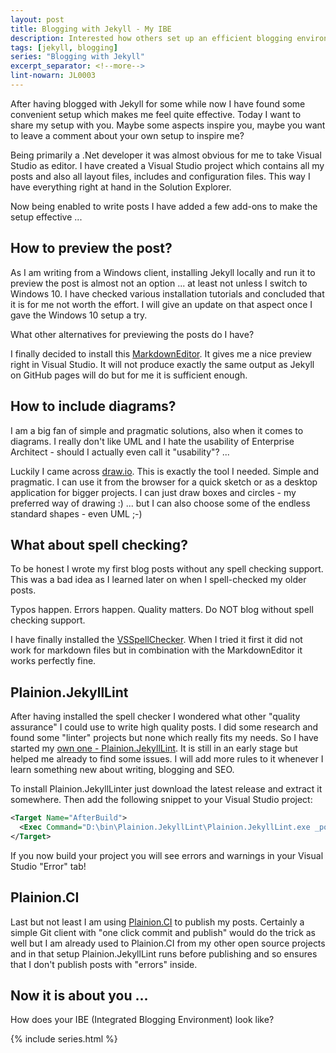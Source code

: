 ```yaml
---
layout: post
title: Blogging with Jekyll - My IBE
description: Interested how others set up an efficient blogging environment with Jekyll? Here is mine!
tags: [jekyll, blogging]
series: "Blogging with Jekyll"
excerpt_separator: <!--more-->
lint-nowarn: JL0003
---
```


After having blogged with Jekyll for some while now I have found some convenient setup which makes me feel quite effective.
Today I want to share my setup with you. Maybe some aspects inspire you, maybe you want to leave a comment about your own 
setup to inspire me?

<!--more-->

Being primarily a .Net developer it was almost obvious for me to take Visual Studio as editor. I have created a Visual Studio 
project which contains all my posts and also all layout files, includes and configuration files. This way I have everything
right at hand in the Solution Explorer.

Now being enabled to write posts I have added a few add-ons to make the setup effective ...

## How to preview the post?

As I am writing from a Windows client, installing Jekyll locally and run it to preview the post is almost not an option ... at least
not unless I switch to Windows 10. I have checked various installation tutorials and concluded that it is for me not worth
the effort. I will give an update on that aspect once I gave the Windows 10 setup a try.

What other alternatives for previewing the posts do I have?

I finally decided to install this [MarkdownEditor](https://marketplace.visualstudio.com/items?itemName=MadsKristensen.MarkdownEditor).
It gives me a nice preview right in Visual Studio. It will not produce exactly the same output as Jekyll on GitHub pages will do but
for me it is sufficient enough.

## How to include diagrams?

I am a big fan of simple and pragmatic solutions, also when it comes to diagrams. I really don't like UML and I hate the 
usability of Enterprise Architect - should I actually even call it "usability"? ...

Luckily I came across [draw.io](http://draw.io/). This is exactly the tool I needed. Simple and pragmatic. I can use it 
from the browser for a quick sketch or as a desktop application for bigger projects. I can just draw boxes and circles - my
preferred way of drawing :) ... but I can also choose some of the endless standard shapes - even UML ;-)

## What about spell checking?

To be honest I wrote my first blog posts without any spell checking support. This was a bad idea as I learned later on when I
spell-checked my older posts. 

Typos happen. Errors happen. Quality matters. Do NOT blog without spell checking support.

I have finally installed the [VSSpellChecker](https://github.com/EWSoftware/VSSpellChecker/releases). When I tried it first it did 
not work for markdown files but in combination with the MarkdownEditor it works perfectly fine.

## Plainion.JekyllLint

After having installed the spell checker I wondered what other "quality assurance" I could use to write high quality posts. 
I did some research and found some "linter" projects but none which really fits my needs. So I have started my
[own one - Plainion.JekyllLint](https://github.com/plainionist/Plainion.JekyllLint). It is still in an early stage but helped
me already to find some issues. I will add more rules to it whenever I learn something new about writing, blogging and SEO.

To install Plainion.JekyllLinter just download the latest release and extract it somewhere. Then add the following snippet
to your Visual Studio project:


```xml
<Target Name="AfterBuild">  
  <Exec Command="D:\bin\Plainion.JekyllLint\Plainion.JekyllLint.exe _posts" />
</Target>  
```

If you now build your project you will see errors and warnings in your Visual Studio "Error" tab!

## Plainion.CI

Last but not least I am using [Plainion.CI](https://plainionist.github.io/Plainion.CI/) to publish my posts. Certainly a simple
Git client with "one click commit and publish" would do the trick as well but I am already used to Plainion.CI from my other 
open source projects and in that setup Plainion.JekyllLint runs before publishing and so ensures that I don't publish posts with
"errors" inside.

## Now it is about you ...

How does your IBE (Integrated Blogging Environment) look like?

{% include series.html %}
